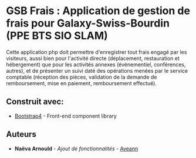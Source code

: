 # GSB Frais : Application de gestion de frais pour Galaxy-Swiss-Bourdin (PPE BTS SIO SLAM)

Cette application php doit permettre d'enregistrer tout frais engagé par les visiteurs, aussi bien pour l'activité directe (déplacement, restauration et hébergement) que pour les activités annexes (événementiel, conférences, autres), et de présenter un suivi daté des opérations menées par le service comptable (réception des pièces, validation de la demande de remboursement, mise en paiement, remboursement effectué).

## Construit avec:
* [Bootstrap4](https://getbootstrap.com/) - Front-end component library


## Auteurs

* **Naëva Arnould** - *Ajout de fonctionnalités* - [Aveann](https://github.com/Aveann)
